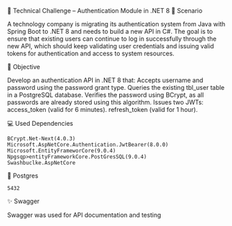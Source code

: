🔐 Technical Challenge – Authentication Module in .NET 8
🧩 Scenario

A technology company is migrating its authentication system from Java with Spring Boot to .NET 8 and needs to build a new API in C#.
The goal is to ensure that existing users can continue to log in successfully through the new API, which should keep validating user credentials and issuing valid tokens for authentication and access to system resources.

🎯 Objective

Develop an authentication API in .NET 8 that:
Accepts username and password using the password grant type.
Queries the existing tbl_user table in a PostgreSQL database.
Verifies the password using BCrypt, as all passwords are already stored using this algorithm.
Issues two JWTs:
access_token (valid for 6 minutes).
refresh_token (valid for 1 hour).

💻 Used Dependencies


    BCrypt.Net-Next(4.0.3)
    Microsoft.AspNetCore.Authentication.JwtBearer(8.0.0)
    Microsoft.EntityFrameworCore(9.0.4)
    Npgsqp>entityFrameworkCore.PostGresSQL(9.0.4)
    Swashbuclke.AspNetCore

🧪 Postgres

    5432

✨ Swagger

Swagger was used for API documentation and testing 

